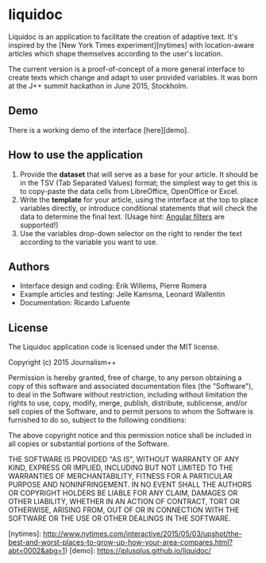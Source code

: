 # liquidoc

Liquidoc is an application to facilitate the creation of adaptive text. It's inspired 
by the [New York Times experiment][nytimes] with location-aware articles which shape themselves 
according to the user's location.

The current version is a proof-of-concept of a more general interface to create texts which change
and adapt to user provided variables. It was born at the J++ summit hackathon in June 2015,
Stockholm.


## Demo

There is a working demo of the interface [here][demo].


## How to use the application

1. Provide the **dataset** that will serve as a base for your article. It should be in the TSV 
   (Tab Separated Values) format; the simplest way to get this is to copy-paste the data cells from 
   LibreOffice, OpenOffice or Excel.
2. Write the **template** for your article, using the interface at the top to place variables 
   directly, or introduce conditional statements that will check the data to determine the final 
   text. (Usage hint: [Angular filters](https://docs.angularjs.org/guide/filter) are supported!)
3. Use the variables drop-down selector on the right to render the text according to the variable 
   you want to use.


## Authors

* Interface design and coding: Erik Willems, Pierre Romera
* Example articles and testing: Jelle Kamsma, Leonard Wallentin
* Documentation: Ricardo Lafuente


## License

The Liquidoc application code is licensed under the MIT license.

Copyright (c) 2015 Journalism++

Permission is hereby granted, free of charge, to any person obtaining a copy
of this software and associated documentation files (the "Software"), to deal
in the Software without restriction, including without limitation the rights
to use, copy, modify, merge, publish, distribute, sublicense, and/or sell
copies of the Software, and to permit persons to whom the Software is
furnished to do so, subject to the following conditions:

The above copyright notice and this permission notice shall be included in
all copies or substantial portions of the Software.

THE SOFTWARE IS PROVIDED "AS IS", WITHOUT WARRANTY OF ANY KIND, EXPRESS OR
IMPLIED, INCLUDING BUT NOT LIMITED TO THE WARRANTIES OF MERCHANTABILITY,
FITNESS FOR A PARTICULAR PURPOSE AND NONINFRINGEMENT. IN NO EVENT SHALL THE
AUTHORS OR COPYRIGHT HOLDERS BE LIABLE FOR ANY CLAIM, DAMAGES OR OTHER
LIABILITY, WHETHER IN AN ACTION OF CONTRACT, TORT OR OTHERWISE, ARISING FROM,
OUT OF OR IN CONNECTION WITH THE SOFTWARE OR THE USE OR OTHER DEALINGS IN
THE SOFTWARE.


[nytimes]: http://www.nytimes.com/interactive/2015/05/03/upshot/the-best-and-worst-places-to-grow-up-how-your-area-compares.html?abt=0002&abg=1)
[demo]: https://jplusplus.github.io/liquidoc/
